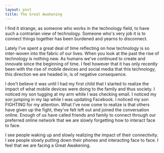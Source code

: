 ```yaml
---
layout: post
title: The Great Awakening
---
```


I find it strange, as someone who works in the technology field, to have such a contrarian view of technology. Someone who's very job it is to connect things together has been burdened and yearns to disconnect.  
  
Lately I've spent a great deal of time reflecting on how technology is so inter-woven into the fabric of our lives. When you look at the past the rise of technology is nothing new. As humans we've continued to create and innovate since the beginning of time. I feel however that it has only recently been with the rise of mobile devices and social media that this technology, this direction we are headed in, is of negative consequence.  
  
I don't believe it was until I had my first child that I started to realize the impact of what mobile devices were doing to the family and thus society. I noticed my son tugging at my arm while I was checking email. I noticed my son jumping in my lap while I was updating Facebook. I noticed my son FIGHTING for my attention. What I've now come to realize is that others have given up the fight, they've felt left out and joined the conversation online. Enough of us have called friends and family to connect through our preferred online network that we are slowly forgetting how to interact face to face.  
  
I see people waking up and slowly realizing the impact of their connectivity. I see people slowly putting down their phones and interacting face to face. I feel that we are facing a Great Awakening.  